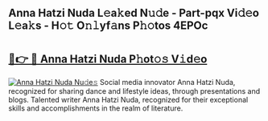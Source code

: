 ## Anna Hatzi Nuda L𝚎a𝚔ed N𝚞𝚍e - Part-pqx Vi𝚍𝚎o L𝚎a𝚔s - H𝚘𝚝 O𝚗𝚕yf𝚊ns P𝚑𝚘tos 4EPOc

# <h2><a href="http://kf7k21.oniu.top/?m=Anna+Hatzi+Nuda">🔗👉 🔴 Anna Hatzi Nuda P𝚑ot𝚘𝚜 V𝚒d𝚎o</a></h2>

[![Anna Hatzi Nuda Nu𝚍e𝚜](https://i.imgur.com/0qMVB7G.gif)](http://kf7k21.oniu.top/?m=Anna+Hatzi+Nuda)
Social media innovator Anna Hatzi Nuda, recognized for sharing dance and lifestyle ideas, through presentations and blogs. Talented writer Anna Hatzi Nuda, recognized for their exceptional skills and accomplishments in the realm of literature.  
